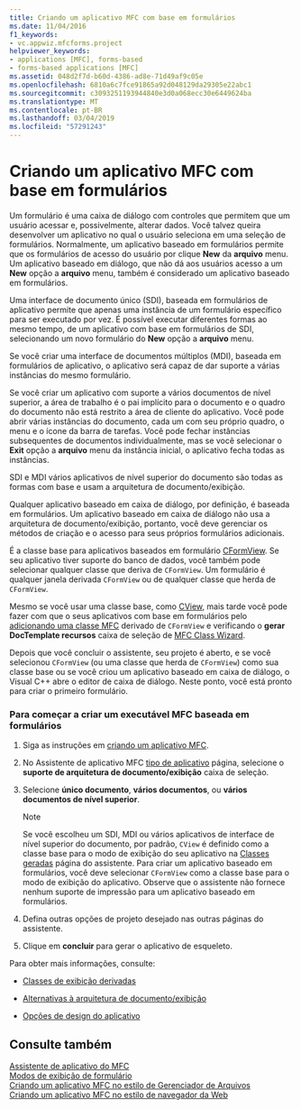 ```yaml
---
title: Criando um aplicativo MFC com base em formulários
ms.date: 11/04/2016
f1_keywords:
- vc.appwiz.mfcforms.project
helpviewer_keywords:
- applications [MFC], forms-based
- forms-based applications [MFC]
ms.assetid: 048d2f7d-b60d-4386-ad8e-71d49af9c05e
ms.openlocfilehash: 6810a6c7fce91865a92d048129da29305e22abc1
ms.sourcegitcommit: c3093251193944840e3d0a068ecc30e6449624ba
ms.translationtype: MT
ms.contentlocale: pt-BR
ms.lasthandoff: 03/04/2019
ms.locfileid: "57291243"
---
```

# <a name="creating-a-forms-based-mfc-application"></a>Criando um aplicativo MFC com base em formulários

Um formulário é uma caixa de diálogo com controles que permitem que um usuário acessar e, possivelmente, alterar dados. Você talvez queira desenvolver um aplicativo no qual o usuário seleciona em uma seleção de formulários. Normalmente, um aplicativo baseado em formulários permite que os formulários de acesso do usuário por clique **New** da **arquivo** menu. Um aplicativo baseado em diálogo, que não dá aos usuários acesso a um **New** opção a **arquivo** menu, também é considerado um aplicativo baseado em formulários.

Uma interface de documento único (SDI), baseada em formulários de aplicativo permite que apenas uma instância de um formulário específico para ser executado por vez. É possível executar diferentes formas ao mesmo tempo, de um aplicativo com base em formulários de SDI, selecionando um novo formulário do **New** opção a **arquivo** menu.

Se você criar uma interface de documentos múltiplos (MDI), baseada em formulários de aplicativo, o aplicativo será capaz de dar suporte a várias instâncias do mesmo formulário.

Se você criar um aplicativo com suporte a vários documentos de nível superior, a área de trabalho é o pai implícito para o documento e o quadro do documento não está restrito a área de cliente do aplicativo. Você pode abrir várias instâncias do documento, cada um com seu próprio quadro, o menu e o ícone da barra de tarefas. Você pode fechar instâncias subsequentes de documentos individualmente, mas se você selecionar o **Exit** opção a **arquivo** menu da instância inicial, o aplicativo fecha todas as instâncias.

SDI e MDI vários aplicativos de nível superior do documento são todas as formas com base e usam a arquitetura de documento/exibição.

Qualquer aplicativo baseado em caixa de diálogo, por definição, é baseada em formulários. Um aplicativo baseado em caixa de diálogo não usa a arquitetura de documento/exibição, portanto, você deve gerenciar os métodos de criação e o acesso para seus próprios formulários adicionais.

É a classe base para aplicativos baseados em formulário [CFormView](../../mfc/reference/cformview-class.md). Se seu aplicativo tiver suporte do banco de dados, você também pode selecionar qualquer classe que deriva de `CFormView`. Um formulário é qualquer janela derivada `CFormView` ou de qualquer classe que herda de `CFormView`.

Mesmo se você usar uma classe base, como [CView](../../mfc/reference/cview-class.md), mais tarde você pode fazer com que o seus aplicativos com base em formulários pelo [adicionando uma classe MFC](../../mfc/reference/adding-an-mfc-class.md) derivado de `CFormView` e verificando o **gerar DocTemplate recursos** caixa de seleção de [MFC Class Wizard](../../mfc/reference/document-template-strings-mfc-add-class-wizard.md).

Depois que você concluir o assistente, seu projeto é aberto, e se você selecionou `CFormView` (ou uma classe que herda de `CFormView`) como sua classe base ou se você criou um aplicativo baseado em caixa de diálogo, o Visual C++ abre o editor de caixa de diálogo. Neste ponto, você está pronto para criar o primeiro formulário.

### <a name="to-begin-creating-a-forms-based-mfc-executable"></a>Para começar a criar um executável MFC baseada em formulários

1. Siga as instruções em [criando um aplicativo MFC](../../mfc/reference/creating-an-mfc-application.md).

1. No Assistente de aplicativo MFC [tipo de aplicativo](../../mfc/reference/application-type-mfc-application-wizard.md) página, selecione o **suporte de arquitetura de documento/exibição** caixa de seleção.

1. Selecione **único documento**, **vários documentos**, ou **vários documentos de nível superior**.

    > [!NOTE]
    >  Se você escolheu um SDI, MDI ou vários aplicativos de interface de nível superior do documento, por padrão, `CView` é definido como a classe base para o modo de exibição do seu aplicativo na [Classes geradas](../../mfc/reference/generated-classes-mfc-application-wizard.md) página do assistente. Para criar um aplicativo baseado em formulários, você deve selecionar `CFormView` como a classe base para o modo de exibição do aplicativo. Observe que o assistente não fornece nenhum suporte de impressão para um aplicativo baseado em formulários.

1. Defina outras opções de projeto desejado nas outras páginas do assistente.

1. Clique em **concluir** para gerar o aplicativo de esqueleto.

Para obter mais informações, consulte:

- [Classes de exibição derivadas](../../mfc/derived-view-classes-available-in-mfc.md)

- [Alternativas à arquitetura de documento/exibição](../../mfc/alternatives-to-the-document-view-architecture.md)

- [Opções de design do aplicativo](../../mfc/application-design-choices.md)

## <a name="see-also"></a>Consulte também

[Assistente de aplicativo do MFC](../../mfc/reference/mfc-application-wizard.md)<br/>
[Modos de exibição de formulário](../../mfc/form-views-mfc.md)<br/>
[Criando um aplicativo MFC no estilo de Gerenciador de Arquivos](../../mfc/reference/creating-a-file-explorer-style-mfc-application.md)<br/>
[Criando um aplicativo MFC no estilo de navegador da Web](../../mfc/reference/creating-a-web-browser-style-mfc-application.md)

